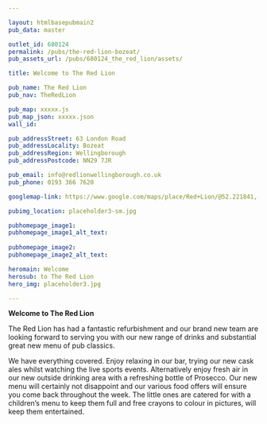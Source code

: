 ```yaml
---

layout: htmlbasepubmain2
pub_data: master

outlet_id: 680124
permalink: /pubs/the-red-lion-bozeat/
pub_assets_url: /pubs/680124_the_red_lion/assets/

title: Welcome to The Red Lion

pub_name: The Red Lion
pub_nav: TheRedLion

pub_map: xxxxx.js
pub_map_json: xxxxx.json
wall_id:

pub_addressStreet: 63 London Road
pub_addressLocality: Bozeat
pub_addressRegion: Wellingborough
pub_addressPostcode: NN29 7JR

pub_email: info@redlionwellingborough.co.uk
pub_phone: 0193 366 7620

googlemap-link: https://www.google.com/maps/place/Red+Lion/@52.221841,-0.676629,16z/data=!4m5!3m4!1s0x0:0xfb35200249c0c7cc!8m2!3d52.221841!4d-0.676629?hl=en-GB

pubimg_location: placeholder3-sm.jpg

pubhomepage_image1: 
pubhomepage_image1_alt_text:
 
pubhomepage_image2: 
pubhomepage_image2_alt_text: 

heromain: Welcome
herosub: to The Red Lion
hero_img: placeholder3.jpg

---
```



<p><strong>Welcome to The Red Lion</strong></p>

<p>The Red Lion has had a fantastic refurbishment and our brand new team are looking forward to serving you with our new range of drinks and substantial great new menu of pub classics.</p>

<p>We have everything covered. Enjoy relaxing in our bar, trying our new cask ales whilst watching the live sports events. Alternatively enjoy fresh air in our new outside drinking area with a refreshing bottle of Prosecco. Our new menu will certainly not disappoint and our various food offers will ensure you come back throughout the week. The little ones are catered for with a children’s menu to keep them full and free crayons to colour in pictures, will keep them entertained.</p>
